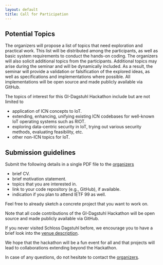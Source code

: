 ```yaml
---
layout: default
title: Call for Participation
---
```


## Potential Topics
The organizers will propose a list of topics that need exploration and practical work.
This list will be distributed among the participants, as well as basic system requirements to conduct the hands-on coding.
The organizers will also solicit additional topics from the participants.
Additional topics may arise during the seminar and will be dynamically included.
As a result, the seminar will provide a validation or falsification of the explored ideas, as well as specifications and implementations where possible.
All implementations will be open source and made publicly available via GitHub.

The topics of interest for this GI-Dagstuhl Hackathon include but are not limited to

- application of ICN concepts to IoT.
- extending, enhancing, unifying existing ICN codebases for well-known IoT operating systems such as RIOT.
- exploring data-centric security in IoT, trying out various security methods, evaluating feasibility, etc.
- other non-ICN topics for IoT.


## Submission guidelines

Submit the following details in a single PDF file to the [organizers](mailto:aa@cs.ucla.edu,oleg@riot-os.org,m.waehlisch@fu-berlin.de)
 * brief CV.
 * brief motivation statement.
 * topics that you are interested in.
 * link to your code repository (e.g., GitHub), if available.
 * indication if you plan to attend IETF 99 as well.

Feel free to already sketch a concrete project that you want to work on.

Note that all code contributions of the GI-Dagstuhl Hackathon will be open source and made publicly available via GitHub.

If you never visited Schloss Dagstuhl before, we encourage you to have a brief look into the [venue description](venue).

We hope that the hackathon will be a fun event for all and that projects will lead to collaborations extending beyond the Hackathon.

In case of any questions, do not hesitate to contact the [organizers](mailto:aa@cs.ucla.edu,oleg@riot-os.org,m.waehlisch@fu-berlin.de).

